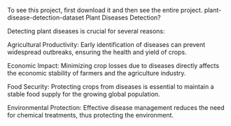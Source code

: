 To see this project, first download it and then see the entire project.
plant-disease-detection-dataset
Plant Diseases Detection?

Detecting plant diseases is crucial for several reasons:

Agricultural Productivity: Early identification of diseases can prevent widespread outbreaks, ensuring the health and yield of crops.

Economic Impact: Minimizing crop losses due to diseases directly affects the economic stability of farmers and the agriculture industry.

Food Security: Protecting crops from diseases is essential to maintain a stable food supply for the growing global population.

Environmental Protection: Effective disease management reduces the need for chemical treatments, thus protecting the environment.
